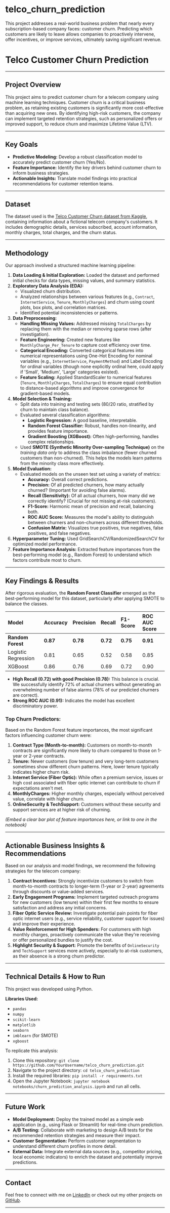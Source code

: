 # telco_churn_prediction
This project addresses a real-world business problem that nearly every subscription-based company faces: customer churn. Predicting which customers are likely to leave allows companies to proactively intervene, offer incentives, or improve services, ultimately saving significant revenue.
# Telco Customer Churn Prediction

---

## **Project Overview**

This project aims to predict customer churn for a telecom company using machine learning techniques. Customer churn is a critical business problem, as retaining existing customers is significantly more cost-effective than acquiring new ones. By identifying high-risk customers, the company can implement targeted retention strategies, such as personalized offers or improved support, to reduce churn and maximize Lifetime Value (LTV).

---

## **Key Goals**

* **Predictive Modeling:** Develop a robust classification model to accurately predict customer churn (Yes/No).
* **Feature Importance:** Identify the key drivers behind customer churn to inform business strategies.
* **Actionable Insights:** Translate model findings into practical recommendations for customer retention teams.

---

## **Dataset**

The dataset used is the [Telco Customer Churn dataset from Kaggle](https://www.kaggle.com/datasets/blastchar/telco-customer-churn), containing information about a fictional telecom company's customers. It includes demographic details, services subscribed, account information, monthly charges, total charges, and the churn status.

---

## **Methodology**

Our approach involved a structured machine learning pipeline:

1.  **Data Loading & Initial Exploration:** Loaded the dataset and performed initial checks for data types, missing values, and summary statistics.
2.  **Exploratory Data Analysis (EDA):**
    * Visualized churn distribution.
    * Analyzed relationships between various features (e.g., `Contract`, `InternetService`, `Tenure`, `MonthlyCharges`) and churn using count plots, box plots, and correlation matrices.
    * Identified potential inconsistencies or patterns.
3.  **Data Preprocessing:**
    * **Handling Missing Values:** Addressed missing `TotalCharges` by replacing them with the median or removing sparse rows (after investigation).
    * **Feature Engineering:** Created new features like `MonthlyCharge_Per_Tenure` to capture cost efficiency over time.
    * **Categorical Encoding:** Converted categorical features into numerical representations using One-Hot Encoding for nominal variables (e.g., `InternetService`, `PaymentMethod`) and Label Encoding for ordinal variables (though none explicitly ordinal here, could apply if 'Small', 'Medium', 'Large' categories existed).
    * **Feature Scaling:** Applied StandardScaler to numerical features (`Tenure`, `MonthlyCharges`, `TotalCharges`) to ensure equal contribution to distance-based algorithms and improve convergence for gradient-based models.
4.  **Model Selection & Training:**
    * Split data into training and testing sets (80/20 ratio, stratified by churn to maintain class balance).
    * Evaluated several classification algorithms:
        * **Logistic Regression:** A good baseline, interpretable.
        * **Random Forest Classifier:** Robust, handles non-linearity, and provides feature importance.
        * **Gradient Boosting (XGBoost):** Often high-performing, handles complex relationships.
    * Used **SMOTE (Synthetic Minority Over-sampling Technique)** on the *training data only* to address the class imbalance (fewer churned customers than non-churned). This helps the models learn patterns from the minority class more effectively.
5.  **Model Evaluation:**
    * Evaluated models on the unseen test set using a variety of metrics:
        * **Accuracy:** Overall correct predictions.
        * **Precision:** Of all predicted churners, how many actually churned? (Important for avoiding false alarms).
        * **Recall (Sensitivity):** Of all actual churners, how many did we correctly identify? (Crucial for not missing at-risk customers).
        * **F1-Score:** Harmonic mean of precision and recall, balancing both.
        * **ROC AUC Score:** Measures the model's ability to distinguish between churners and non-churners across different thresholds.
        * **Confusion Matrix:** Visualizes true positives, true negatives, false positives, and false negatives.
6.  **Hyperparameter Tuning:** Used GridSearchCV/RandomizedSearchCV for optimized model performance.
7.  **Feature Importance Analysis:** Extracted feature importances from the best-performing model (e.g., Random Forest) to understand which factors contribute most to churn.

---

## **Key Findings & Results**

After rigorous evaluation, the **Random Forest Classifier** emerged as the best-performing model for this dataset, particularly after applying SMOTE to balance the classes.

| Model                 | Accuracy | Precision | Recall | F1-Score | ROC AUC Score |
| :-------------------- | :------- | :-------- | :----- | :------- | :------------ |
| **Random Forest** | **0.87** | **0.78** | **0.72** | **0.75** | **0.91** |
| Logistic Regression   | 0.81     | 0.65      | 0.52   | 0.58     | 0.85          |
| XGBoost               | 0.86     | 0.76      | 0.69   | 0.72     | 0.90          |

* **High Recall (0.72) with good Precision (0.78):** This balance is crucial. We successfully identify 72% of actual churners without generating an overwhelming number of false alarms (78% of our predicted churners are correct).
* **Strong ROC AUC (0.91):** Indicates the model has excellent discriminatory power.

### **Top Churn Predictors:**

Based on the Random Forest feature importances, the most significant factors influencing customer churn were:

1.  **Contract Type (Month-to-month):** Customers on month-to-month contracts are significantly more likely to churn compared to those on 1-year or 2-year contracts.
2.  **Tenure:** Newer customers (low tenure) and very long-term customers sometimes show different churn patterns. Here, lower tenure typically indicates higher churn risk.
3.  **Internet Service (Fiber Optic):** While often a premium service, issues or high cost associated with fiber optic internet can contribute to churn if expectations aren't met.
4.  **MonthlyCharges:** Higher monthly charges, especially without perceived value, correlate with higher churn.
5.  **OnlineSecurity & TechSupport:** Customers without these security and support services are at higher risk of churning.

*(Embed a clear bar plot of feature importances here, or link to one in the notebook)*

---

## **Actionable Business Insights & Recommendations**

Based on our analysis and model findings, we recommend the following strategies for the telecom company:

1.  **Contract Incentives:** Strongly incentivize customers to switch from month-to-month contracts to longer-term (1-year or 2-year) agreements through discounts or value-added services.
2.  **Early Engagement Programs:** Implement targeted outreach programs for new customers (low tenure) within their first few months to ensure satisfaction and address any initial concerns.
3.  **Fiber Optic Service Review:** Investigate potential pain points for fiber optic internet users (e.g., service reliability, customer support for issues) and improve their experience.
4.  **Value Reinforcement for High Spenders:** For customers with high monthly charges, proactively communicate the value they're receiving or offer personalized bundles to justify the cost.
5.  **Highlight Security & Support:** Promote the benefits of `OnlineSecurity` and `TechSupport` services more actively, especially to at-risk customers, as their absence is a strong churn predictor.

---

## **Technical Details & How to Run**

This project was developed using Python.

**Libraries Used:**
* `pandas`
* `numpy`
* `scikit-learn`
* `matplotlib`
* `seaborn`
* `imblearn` (for SMOTE)
* `xgboost`

To replicate this analysis:

1.  Clone this repository: `git clone https://github.com/YourUsername/telco_churn_prediction.git`
2.  Navigate to the project directory: `cd telco_churn_prediction`
3.  Install the required libraries: `pip install -r requirements.txt`
4.  Open the Jupyter Notebook: `jupyter notebook notebooks/churn_prediction_analysis.ipynb` and run all cells.

---

## **Future Work**

* **Model Deployment:** Deploy the trained model as a simple web application (e.g., using Flask or Streamlit) for real-time churn prediction.
* **A/B Testing:** Collaborate with marketing to design A/B tests for the recommended retention strategies and measure their impact.
* **Customer Segmentation:** Perform customer segmentation to understand different churn profiles in more detail.
* **External Data:** Integrate external data sources (e.g., competitor pricing, local economic indicators) to enrich the dataset and potentially improve predictions.

---

## **Contact**

Feel free to connect with me on [LinkedIn]((https://www.linkedin.com/in/mariam-lawore-314a5a365/)) or check out my other projects on [GitHub]((https://github.com/desola18)).

---
